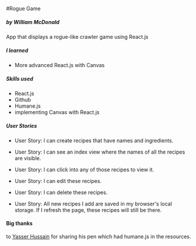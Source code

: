 #Rogue Game

##### by William McDonald

App that displays a rogue-like crawler game using React.js

##### I learned

 - More advanced React.js with Canvas

##### Skills used
 - React.js
 - Github
 - Humane.js
 - implementing Canvas with React.js

##### User Stories

 - User Story: I can create recipes that have names and ingredients.

 - User Story: I can see an index view where the names of all the recipes are visible.

 - User Story: I can click into any of those recipes to view it.

 - User Story: I can edit these recipes.

 - User Story: I can delete these recipes.

 - User Story: All new recipes I add are saved in my browser's local storage. If I refresh the page, these recipes will still be there.


#### Big thanks

 to [Yasser Hussain](http://codepen.io/yasserhussain1110/) for sharing his pen which had humane.js in the resources.

